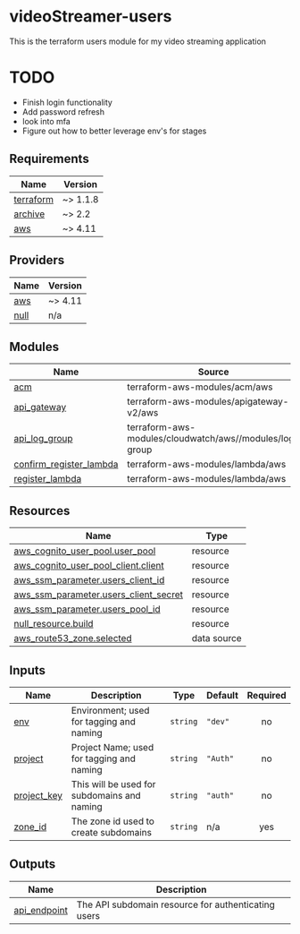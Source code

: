 # videoStreamer-users
This is the terraform users module for my video streaming application

# TODO
* Finish login functionality
* Add password refresh
* look into mfa
* Figure out how to better leverage env's for stages

<!-- BEGIN_TF_DOCS -->
## Requirements

| Name | Version |
|------|---------|
| <a name="requirement_terraform"></a> [terraform](#requirement\_terraform) | ~> 1.1.8 |
| <a name="requirement_archive"></a> [archive](#requirement\_archive) | ~> 2.2 |
| <a name="requirement_aws"></a> [aws](#requirement\_aws) | ~> 4.11 |

## Providers

| Name | Version |
|------|---------|
| <a name="provider_aws"></a> [aws](#provider\_aws) | ~> 4.11 |
| <a name="provider_null"></a> [null](#provider\_null) | n/a |

## Modules

| Name | Source | Version |
|------|--------|---------|
| <a name="module_acm"></a> [acm](#module\_acm) | terraform-aws-modules/acm/aws | ~> 3.0 |
| <a name="module_api_gateway"></a> [api\_gateway](#module\_api\_gateway) | terraform-aws-modules/apigateway-v2/aws | ~> 1.7 |
| <a name="module_api_log_group"></a> [api\_log\_group](#module\_api\_log\_group) | terraform-aws-modules/cloudwatch/aws//modules/log-group | ~> 3.0 |
| <a name="module_confirm_register_lambda"></a> [confirm\_register\_lambda](#module\_confirm\_register\_lambda) | terraform-aws-modules/lambda/aws | ~> 3.1 |
| <a name="module_register_lambda"></a> [register\_lambda](#module\_register\_lambda) | terraform-aws-modules/lambda/aws | ~> 3.1 |

## Resources

| Name | Type |
|------|------|
| [aws_cognito_user_pool.user_pool](https://registry.terraform.io/providers/hashicorp/aws/latest/docs/resources/cognito_user_pool) | resource |
| [aws_cognito_user_pool_client.client](https://registry.terraform.io/providers/hashicorp/aws/latest/docs/resources/cognito_user_pool_client) | resource |
| [aws_ssm_parameter.users_client_id](https://registry.terraform.io/providers/hashicorp/aws/latest/docs/resources/ssm_parameter) | resource |
| [aws_ssm_parameter.users_client_secret](https://registry.terraform.io/providers/hashicorp/aws/latest/docs/resources/ssm_parameter) | resource |
| [aws_ssm_parameter.users_pool_id](https://registry.terraform.io/providers/hashicorp/aws/latest/docs/resources/ssm_parameter) | resource |
| [null_resource.build](https://registry.terraform.io/providers/hashicorp/null/latest/docs/resources/resource) | resource |
| [aws_route53_zone.selected](https://registry.terraform.io/providers/hashicorp/aws/latest/docs/data-sources/route53_zone) | data source |

## Inputs

| Name | Description | Type | Default | Required |
|------|-------------|------|---------|:--------:|
| <a name="input_env"></a> [env](#input\_env) | Environment; used for tagging and naming | `string` | `"dev"` | no |
| <a name="input_project"></a> [project](#input\_project) | Project Name; used for tagging and naming | `string` | `"Auth"` | no |
| <a name="input_project_key"></a> [project\_key](#input\_project\_key) | This will be used for subdomains and naming | `string` | `"auth"` | no |
| <a name="input_zone_id"></a> [zone\_id](#input\_zone\_id) | The zone id used to create subdomains | `string` | n/a | yes |

## Outputs

| Name | Description |
|------|-------------|
| <a name="output_api_endpoint"></a> [api\_endpoint](#output\_api\_endpoint) | The API subdomain resource for authenticating users |
<!-- END_TF_DOCS -->
